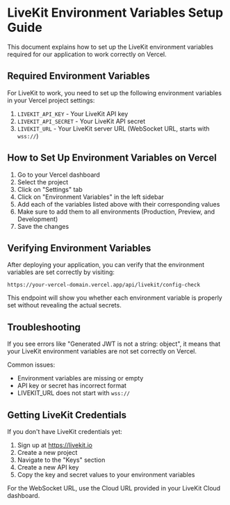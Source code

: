 # LiveKit Environment Variables Setup Guide

This document explains how to set up the LiveKit environment variables required for our application to work correctly on Vercel.

## Required Environment Variables

For LiveKit to work, you need to set up the following environment variables in your Vercel project settings:

1. `LIVEKIT_API_KEY` - Your LiveKit API key
2. `LIVEKIT_API_SECRET` - Your LiveKit API secret
3. `LIVEKIT_URL` - Your LiveKit server URL (WebSocket URL, starts with `wss://`)

## How to Set Up Environment Variables on Vercel

1. Go to your Vercel dashboard
2. Select the project
3. Click on "Settings" tab
4. Click on "Environment Variables" in the left sidebar
5. Add each of the variables listed above with their corresponding values
6. Make sure to add them to all environments (Production, Preview, and Development)
7. Save the changes

## Verifying Environment Variables

After deploying your application, you can verify that the environment variables are set correctly by visiting:

```
https://your-vercel-domain.vercel.app/api/livekit/config-check
```

This endpoint will show you whether each environment variable is properly set without revealing the actual secrets.

## Troubleshooting

If you see errors like "Generated JWT is not a string: object", it means that your LiveKit environment variables are not set correctly on Vercel.

Common issues:
- Environment variables are missing or empty
- API key or secret has incorrect format
- LIVEKIT_URL does not start with `wss://`

## Getting LiveKit Credentials

If you don't have LiveKit credentials yet:

1. Sign up at https://livekit.io
2. Create a new project
3. Navigate to the "Keys" section
4. Create a new API key
5. Copy the key and secret values to your environment variables

For the WebSocket URL, use the Cloud URL provided in your LiveKit Cloud dashboard.
